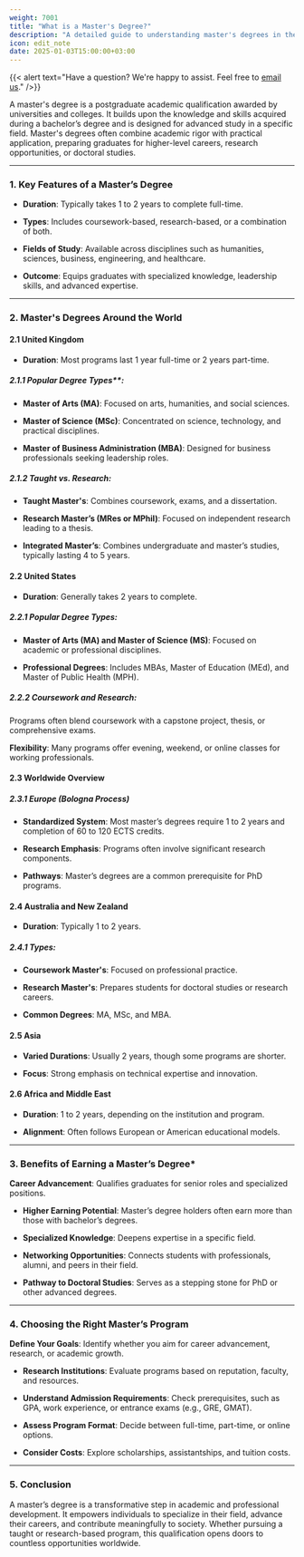 ```yaml
---
weight: 7001
title: "What is a Master's Degree?"
description: "A detailed guide to understanding master's degrees in the UK, USA, and globally."
icon: edit_note
date: 2025-01-03T15:00:00+03:00
---
```


{{< alert text="Have a question? We're happy to assist. Feel free to [email us](mailto:support@highereduspot.com)." />}}

A master's degree is a postgraduate academic qualification awarded by universities and colleges. It builds upon the knowledge and skills acquired during a bachelor’s degree and is designed for advanced study in a specific field. Master's degrees often combine academic rigor with practical application, preparing graduates for higher-level careers, research opportunities, or doctoral studies.

---

### 1. Key Features of a Master’s Degree

- **Duration**: Typically takes 1 to 2 years to complete full-time.

- **Types**: Includes coursework-based, research-based, or a combination of both.

- **Fields of Study**: Available across disciplines such as humanities, sciences, business, engineering, and healthcare.

- **Outcome**: Equips graduates with specialized knowledge, leadership skills, and advanced expertise.

---

### 2. Master's Degrees Around the World

#### 2.1 United Kingdom

- **Duration**: Most programs last 1 year full-time or 2 years part-time.

##### 2.1.1 Popular Degree Types**:

- **Master of Arts (MA)**: Focused on arts, humanities, and social sciences.

- **Master of Science (MSc)**: Concentrated on science, technology, and practical disciplines.

- **Master of Business Administration (MBA)**: Designed for business professionals seeking leadership roles.

##### 2.1.2 **Taught vs. Research**:

- **Taught Master's**: Combines coursework, exams, and a dissertation.

- **Research Master’s (MRes or MPhil)**: Focused on independent research leading to a thesis.

- **Integrated Master’s**: Combines undergraduate and master’s studies, typically lasting 4 to 5 years.

#### 2.2 **United States**

- **Duration**: Generally takes 2 years to complete.

##### 2.2.1 **Popular Degree Types**:

- **Master of Arts (MA) and Master of Science (MS)**: Focused on academic or professional disciplines.

- **Professional Degrees**: Includes MBAs, Master of Education (MEd), and Master of Public Health (MPH).

##### 2.2.2 **Coursework and Research**:

Programs often blend coursework with a capstone project, thesis, or comprehensive exams.

**Flexibility**: Many programs offer evening, weekend, or online classes for working professionals.

#### 2.3 **Worldwide Overview**

##### 2.3.1 **Europe (Bologna Process)**

- **Standardized System**: Most master’s degrees require 1 to 2 years and completion of 60 to 120 ECTS credits.

- **Research Emphasis**: Programs often involve significant research components.

- **Pathways**: Master’s degrees are a common prerequisite for PhD programs.

#### 2.4 **Australia and New Zealand**

- **Duration**: Typically 1 to 2 years.

##### 2.4.1 **Types**:

- **Coursework Master's**: Focused on professional practice.

- **Research Master's**: Prepares students for doctoral studies or research careers.

- **Common Degrees**: MA, MSc, and MBA.

#### 2.5 **Asia**

- **Varied Durations**: Usually 2 years, though some programs are shorter.

- **Focus**: Strong emphasis on technical expertise and innovation.

#### 2.6 **Africa and Middle East**

- **Duration**: 1 to 2 years, depending on the institution and program.

- **Alignment**: Often follows European or American educational models.

---

### 3. **Benefits of Earning a Master’s Degree***

**Career Advancement**: Qualifies graduates for senior roles and specialized positions.

- **Higher Earning Potential**: Master’s degree holders often earn more than those with bachelor’s degrees.

- **Specialized Knowledge**: Deepens expertise in a specific field.

- **Networking Opportunities**: Connects students with professionals, alumni, and peers in their field.

- **Pathway to Doctoral Studies**: Serves as a stepping stone for PhD or other advanced degrees.

---

### 4. Choosing the Right Master’s Program

**Define Your Goals**: Identify whether you aim for career advancement, research, or academic growth.

- **Research Institutions**: Evaluate programs based on reputation, faculty, and resources.

- **Understand Admission Requirements**: Check prerequisites, such as GPA, work experience, or entrance exams (e.g., GRE, GMAT).

- **Assess Program Format**: Decide between full-time, part-time, or online options.

- **Consider Costs**: Explore scholarships, assistantships, and tuition costs.

---

### 5. **Conclusion**

A master’s degree is a transformative step in academic and professional development. It empowers individuals to specialize in their field, advance their careers, and contribute meaningfully to society. Whether pursuing a taught or research-based program, this qualification opens doors to countless opportunities worldwide.